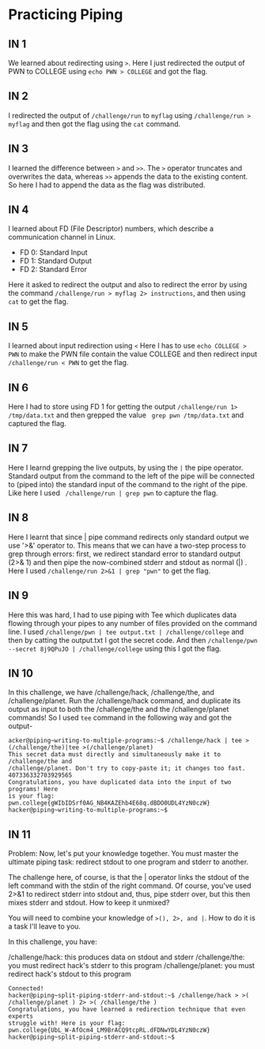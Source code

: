 
# Practicing Piping

## IN 1
We learned about redirecting using `>`. Here I just redirected the output of PWN to COLLEGE using `echo PWN > COLLEGE` and got the flag.

## IN 2
I redirected the output of `/challenge/run` to `myflag` using `/challenge/run > myflag` and then got the flag using the `cat` command.

## IN 3
I learned the difference between `>` and `>>`. The `>` operator truncates and overwrites the data, whereas `>>` appends the data to the existing content. So here I had to append the data as the flag was distributed.

## IN 4
I learned about FD (File Descriptor) numbers, which describe a communication channel in Linux. 
- FD 0: Standard Input
- FD 1: Standard Output
- FD 2: Standard Error

Here it asked to redirect the output and also to redirect the error by using the command `/challenge/run > myflag 2> instructions`, and then using `cat` to get the flag.

## IN 5
I learned about input redirection using `<` Here I has to use `echo COLLEGE > PWN` to make the PWN file contain the value COLLEGE and then redirect input `/challenge/run < PWN` to get the flag.

## IN 6
Here I had to store using FD 1 for getting the output `/challenge/run 1> /tmp/data.txt` and then grepped the value ` grep pwn /tmp/data.txt` and captured the flag.

## IN 7
Here I learnd grepping the live outputs, by using the `|` the pipe operator. Standard output from the command to the left of the pipe will be connected to (piped into) the standard input of the command to the right of the pipe. Like here I used ` /challenge/run | grep pwn` to capture the flag.

## IN 8
Here I learnt that since | pipe command redirects only standard output we use '>&' operator to. This means that we can have a two-step process to grep through errors: first, we redirect standard error to standard output (2>& 1) and then pipe the now-combined stderr and stdout as normal (|) . Here I used `/challenge/run 2>&1 | grep "pwn"` to get the flag.

## IN 9
Here this was hard, I had to use piping with Tee which duplicates data flowing through your pipes to any number of files provided on the command line. I used `/challenge/pwn | tee output.txt | /challenge/college` and then by catting the output.txt I got the secret code. And then `/challenge/pwn --secret 8j9QPuJO | /challenge/college` using this I got the flag.

## IN 10
In this challenge, we have /challenge/hack, /challenge/the, and /challenge/planet. Run the /challenge/hack command, and duplicate its output as input to both the /challenge/the and the /challenge/planet commands!
So I used `tee` command in the following way and got the output-
```
acker@piping~writing-to-multiple-programs:~$ /challenge/hack | tee >(/challenge/the)|tee >(/challenge/planet)
This secret data must directly and simultaneously make it to /challenge/the and 
/challenge/planet. Don't try to copy-paste it; it changes too fast.
407336332703929565
Congratulations, you have duplicated data into the input of two programs! Here 
is your flag:
pwn.college{gWIbIDSrf0AG_NB4KAZEhb4E68q.dBDO0UDL4YzN0czW}
hacker@piping~writing-to-multiple-programs:~$ 
```

## IN 11
Problem:
Now, let's put your knowledge together. You must master the ultimate piping task: redirect stdout to one program and stderr to another.

The challenge here, of course, is that the | operator links the stdout of the left command with the stdin of the right command. Of course, you've used 2>&1 to redirect stderr into stdout and, thus, pipe stderr over, but this then mixes stderr and stdout. How to keep it unmixed?

You will need to combine your knowledge of ``>(), 2>, and |``. How to do it is a task I'll leave to you.

In this challenge, you have:

/challenge/hack: this produces data on stdout and stderr
/challenge/the: you must redirect hack's stderr to this program
/challenge/planet: you must redirect hack's stdout to this program


```
Connected!
hacker@piping~split-piping-stderr-and-stdout:~$ /challenge/hack > >( /challenge/planet ) 2> >( /challenge/the )
Congratulations, you have learned a redirection technique that even experts 
struggle with! Here is your flag:
pwn.college{UbL_W-AfOcm4_LM9BrACQ9tcpRL.dFDNwYDL4YzN0czW}
hacker@piping~split-piping-stderr-and-stdout:~$
```

